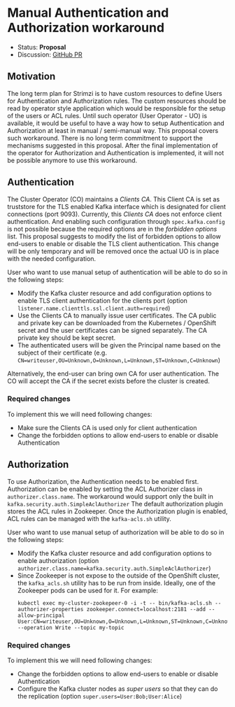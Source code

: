 # Manual Authentication and Authorization workaround

* Status: **Proposal**
* Discussion: [GitHub PR](https://github.com/strimzi/strimzi-kafka-operator/pull/599)

## Motivation

The long term plan for Strimzi is to have custom resources to define Users for Authentication and Authorization rules.
The custom resources should be read by operator style application which would be responsible for the setup of the users or ACL rules.
Until such operator (User Operator - UO) is available, it would be useful to have a way how to setup Authentication and Authorization at least in manual / semi-manual way.
This proposal covers such workaround.
There is no long term commitment to support the mechanisms suggested in this proposal.
After the final implementation of the operator for Authorization and Authentication is implemented, it will not be possible anymore to use this workaround.

## Authentication

The Cluster Operator (CO) maintains a _Clients CA_. 
This Client CA is set as truststore for the TLS enabled Kafka interface which is designated for client connections (port 9093).
Currently, this _Clients CA_ does not enforce client authentication.
And enabling such configuration through `spec.kafka.config` is not possible because the required options are in the _forbidden options_ list.
This proposal suggests to modify the list of forbidden options to allow end-users to enable or disable the TLS client authentication.
This change will be only temporary and will be removed once the actual UO is in place with the needed configuration.

User who want to use manual setup of authentication will be able to do so in the following steps:

* Modify the Kafka cluster resource and add configuration options to enable TLS client authentication for the clients port (option `listener.name.clienttls.ssl.client.auth=required`)
* Use the Clients CA to manually issue user certificates. 
  The CA public and private key can be downloaded from the Kubernetes / OpenShift secret and the user certificates can be signed separately. 
  The CA private key should be kept secret.
* The authenticated users will be given the Principal name based on the subject of their certificate (e.g. `CN=writeuser,OU=Unknown,O=Unknown,L=Unknown,ST=Unknown,C=Unknown`)

Alternatively, the end-user can bring own CA for user authentication.
The CO will accept the CA if the secret exists before the cluster is created. 

### Required changes

To implement this we will need following changes:

* Make sure the Clients CA is used only for client authentication
* Change the forbidden options to allow end-users to enable or disable Authentication

## Authorization

To use Authorization, the Authentication needs to be enabled first.
Authorization can be enabled by setting the ACL Authorizer class in `authorizer.class.name`.
The workaround would support only the built in `kafka.security.auth.SimpleAclAuthorizer`
The default authorization plugin stores the ACL rules in Zookeeper.
Once the Authorization plugin is enabled, ACL rules can be managed with the `kafka-acls.sh` utility.

User who want to use manual setup of authorization will be able to do so in the following steps:

* Modify the Kafka cluster resource and add configuration options to enable authorization (option `authorizer.class.name=kafka.security.auth.SimpleAclAuthorizer`)
* Since Zookeeper is not expose to the outside of the OpenShift cluster, the `kafka_acls.sh` utility has to be run from inside.
  Ideally, one of the Zookeeper pods can be used for it.
  For example:
  ```
  kubectl exec my-cluster-zookepeer-0 -i -t -- bin/kafka-acls.sh --authorizer-properties zookeeper.connect=localhost:2181 --add --allow-principal User:CN=writeuser,OU=Unknown,O=Unknown,L=Unknown,ST=Unknown,C=Unknown --operation Write --topic my-topic
  ```

### Required changes

To implement this we will need following changes:

* Change the forbidden options to allow end-users to enable or disable Authentication
* Configure the Kafka cluster nodes as _super users_ so that they can do the replication (option `super.users=User:Bob;User:Alice`)
